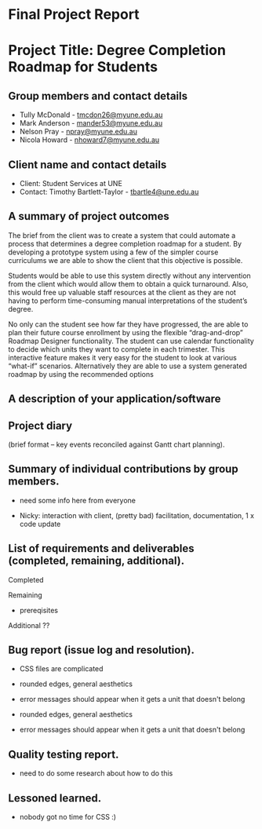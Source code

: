 # Final Project Report

# Project Title: Degree Completion Roadmap for Students

## Group members and contact details

* Tully McDonald - tmcdon26@myune.edu.au
* Mark Anderson - mander53@myune.edu.au
* Nelson Pray - npray@myune.edu.au
* Nicola Howard - nhoward7@myune.edu.au

## Client name and contact details
*	Client: Student Services at UNE
*	Contact: Timothy Bartlett-Taylor - tbartle4@une.edu.au


## A summary of project outcomes

The brief from the client was to create a system that could automate a process that determines a degree completion roadmap for a student.  By developing a prototype system using a few of the simpler course curriculums we are able to show the client that this objective is possible.

Students would be able to use this system directly without any intervention from the client which would allow them to obtain a quick turnaround. Also, this would free up valuable staff resources at the client as they are not having to perform time-consuming manual interpretations of the student’s degree.

No only can the student see how far they have progressed, the are able to plan their future course enrollment by using the flexible “drag-and-drop” Roadmap Designer functionality. The student can use calendar functionality to decide which units they want to complete in each trimester. This interactive feature makes it very easy for the student to look at various “what-if” scenarios. Alternatively they are able to use a system generated roadmap by using the recommended options


## A description of your application/software


 
## Project diary
(brief format – key events reconciled against Gantt chart planning). 



## Summary of individual contributions by group members. 
- need some info here from everyone

- Nicky: interaction with client, (pretty bad) facilitation, documentation, 1 x code update 


## List of requirements and deliverables (completed, remaining, additional).
Completed


Remaining 
- prereqisites

Additional ??



## Bug report (issue log and resolution).
- CSS files are complicated
- rounded edges, general aesthetics
- error messages should appear when it gets a unit that doesn't belong


- rounded edges, general aesthetics
- error messages should appear when it gets a unit that doesn't belong

## Quality testing report. 
- need to do some research about how to do this


## Lessoned learned. 
- nobody got no time for CSS :)

